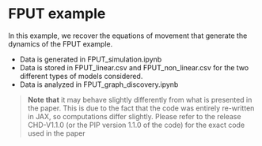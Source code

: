 # FPUT example

In this example, we recover the equations of movement that generate the dynamics of the FPUT example. 
* Data is generated in FPUT_simulation.ipynb
* Data is stored in FPUT_linear.csv and FPUT_non_linear.csv for the two different types of models considered. 
* Data is analyzed in FPUT_graph_discovery.ipynb


>**Note that** it may behave slightly differently from what is presented in the paper. This is due to the fact that the code was entirely re-written in JAX, so computations differ slightly. Please refer to the release CHD-V1.1.0 (or the PIP version 1.1.0 of the code) for the exact code used in the paper
